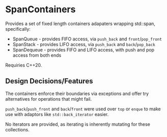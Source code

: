 # SpanContainers

Provides a set of fixed length containers adapaters wrapping std::span, specifically:

* SpanQueue - provides FIFO access, via `push_back` and `front`/`pop_front`
* SpanStack - provides LIFO access, via `push_back` and `back`/`pop_back`
* SpanDequeue - provides FIFO and LIFO access, with push and pop access from both ends

Requiries C++20.

## Design Decisions/Features
The containers enforce their boundaries via exceptions and offer try alternatives for operations that might fail.

`push_back`/`push_front` and `back`/`front` were used over `top` or `enque` to make use with adaptors like `std::back_iterator`
easier.

No iterators are provided, as iterating is inherently mutating for these collections.


